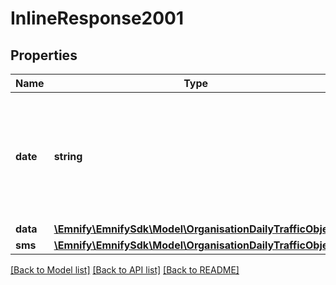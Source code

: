 # InlineResponse2001

## Properties
Name | Type | Description | Notes
------------ | ------------- | ------------- | -------------
**date** | **string** | Date in &#x60;YYYY-MM-DD&#x60; format or &#x60;TOTAL&#x60; to indicate the total volume and cost of the traffic type | [optional] 
**data** | [**\Emnify\EmnifySdk\Model\OrganisationDailyTrafficObject**](OrganisationDailyTrafficObject.md) |  | [optional] 
**sms** | [**\Emnify\EmnifySdk\Model\OrganisationDailyTrafficObject**](OrganisationDailyTrafficObject.md) |  | [optional] 

[[Back to Model list]](../../README.md#documentation-for-models) [[Back to API list]](../../README.md#documentation-for-api-endpoints) [[Back to README]](../../README.md)

